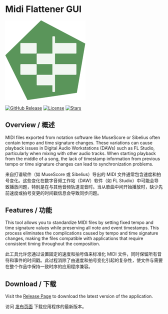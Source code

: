 # Midi Flattener GUI

<img src="ApplicationLogo.png" alt="Application Logo" width="256">

[![GitHub Release](https://img.shields.io/github/v/release/Delsin-Yu/MidiFlattenerGUI)](https://github.com/Delsin-Yu/MidiFlattenerGUI/releases/latest)
[![License](https://img.shields.io/badge/license-MIT-blue.svg)](https://github.com/Delsin-Yu/MidiFlattenerGUI/blob/main/LICENSE)
[![Stars](https://img.shields.io/github/stars/Delsin-Yu/MidiFlattenerGUI?color=brightgreen)](https://github.com/Delsin-Yu/MidiFlattenerGUI/stargazers)

## Overview / 概述

MIDI files exported from notation software like MuseScore or Sibelius often contain tempo and time signature changes. These variations can cause playback issues in Digital Audio Workstations (DAWs) such as FL Studio, particularly when mixing with other audio tracks. When starting playback from the middle of a song, the lack of timestamp information from previous tempo or time signature changes can lead to synchronization problems.

来自打谱软件（如 MuseScore 或 Sibelius）导出的 MIDI 文件通常包含速度和拍号变化。这些变化在数字音频工作站（DAW）软件（如 FL Studio）中可能会导致播放问题，特别是在与其他音频轨道混音时。当从歌曲中间开始播放时，缺少先前速度或拍号变更的时间戳信息会导致同步问题。

## Features / 功能

This tool allows you to standardize MIDI files by setting fixed tempo and time signature values while preserving all note and event timestamps. This process eliminates the complications caused by tempo and time signature changes, making the files compatible with applications that require consistent timing throughout the composition.

此工具允许您通过设置固定的速度和拍号值来标准化 MIDI 文件，同时保留所有音符和事件的时间戳。此过程消除了由速度和拍号变化引起的复杂性，使文件与需要在整个作品中保持一致时序的应用程序兼容。

## Download / 下载

Visit the [Release Page](https://github.com/Delsin-Yu/MidiFlattenerGUI/releases) to download the latest version of the application.

访问 [发布页面](https://github.com/Delsin-Yu/MidiFlattenerGUI/releases) 下载应用程序的最新版本。
